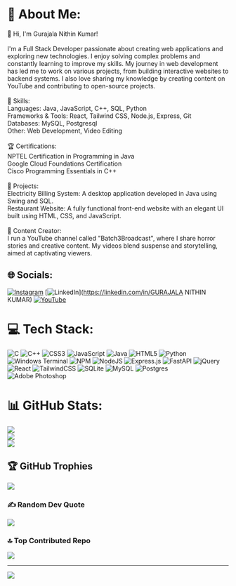 # 💫 About Me:
👋 Hi, I'm Gurajala Nithin Kumar!<br><br>I'm a Full Stack Developer passionate about creating web applications and exploring new technologies. I enjoy solving complex problems and constantly learning to improve my skills. My journey in web development has led me to work on various projects, from building interactive websites to backend systems. I also love sharing my knowledge by creating content on YouTube and contributing to open-source projects.<br><br> 🚀 Skills:<br>  Languages: Java, JavaScript, C++, SQL, Python<br>  Frameworks & Tools: React, Tailwind CSS, Node.js, Express, Git<br>  Databases: MySQL, Postgresql<br>  Other: Web Development, Video Editing<br><br>🏆 Certifications:<br>  NPTEL Certification in Programming in Java<br>  Google Cloud Foundations Certification<br>  Cisco Programming Essentials in C++<br><br> 💼 Projects:<br>Electricity Billing System: A desktop application developed in Java using Swing and SQL.<br>Restaurant Website: A fully functional front-end website with an elegant UI built using HTML, CSS, and JavaScript.<br><br> 🎥 Content Creator:<br>I run a YouTube channel called "Batch3Broadcast", where I share horror stories and creative content. My videos blend suspense and storytelling, aimed at captivating viewers.<br>


## 🌐 Socials:
[![Instagram](https://img.shields.io/badge/Instagram-%23E4405F.svg?logo=Instagram&logoColor=white)](https://instagram.com/nithinkumar_gurajala) [![LinkedIn](https://img.shields.io/badge/LinkedIn-%230077B5.svg?logo=linkedin&logoColor=white)](https://linkedin.com/in/GURAJALA NITHIN KUMAR) [![YouTube](https://img.shields.io/badge/YouTube-%23FF0000.svg?logo=YouTube&logoColor=white)](https://youtube.com/@UCK1JtLroIGdiAd_r1lhyiQQ) 

# 💻 Tech Stack:
![C](https://img.shields.io/badge/c-%2300599C.svg?style=for-the-badge&logo=c&logoColor=white) ![C++](https://img.shields.io/badge/c++-%2300599C.svg?style=for-the-badge&logo=c%2B%2B&logoColor=white) ![CSS3](https://img.shields.io/badge/css3-%231572B6.svg?style=for-the-badge&logo=css3&logoColor=white) ![JavaScript](https://img.shields.io/badge/javascript-%23323330.svg?style=for-the-badge&logo=javascript&logoColor=%23F7DF1E) ![Java](https://img.shields.io/badge/java-%23ED8B00.svg?style=for-the-badge&logo=openjdk&logoColor=white) ![HTML5](https://img.shields.io/badge/html5-%23E34F26.svg?style=for-the-badge&logo=html5&logoColor=white) ![Python](https://img.shields.io/badge/python-3670A0?style=for-the-badge&logo=python&logoColor=ffdd54) ![Windows Terminal](https://img.shields.io/badge/Windows%20Terminal-%234D4D4D.svg?style=for-the-badge&logo=windows-terminal&logoColor=white) ![NPM](https://img.shields.io/badge/NPM-%23CB3837.svg?style=for-the-badge&logo=npm&logoColor=white) ![NodeJS](https://img.shields.io/badge/node.js-6DA55F?style=for-the-badge&logo=node.js&logoColor=white) ![Express.js](https://img.shields.io/badge/express.js-%23404d59.svg?style=for-the-badge&logo=express&logoColor=%2361DAFB) ![FastAPI](https://img.shields.io/badge/FastAPI-005571?style=for-the-badge&logo=fastapi) ![jQuery](https://img.shields.io/badge/jquery-%230769AD.svg?style=for-the-badge&logo=jquery&logoColor=white) ![React](https://img.shields.io/badge/react-%2320232a.svg?style=for-the-badge&logo=react&logoColor=%2361DAFB) ![TailwindCSS](https://img.shields.io/badge/tailwindcss-%2338B2AC.svg?style=for-the-badge&logo=tailwind-css&logoColor=white) ![SQLite](https://img.shields.io/badge/sqlite-%2307405e.svg?style=for-the-badge&logo=sqlite&logoColor=white) ![MySQL](https://img.shields.io/badge/mysql-4479A1.svg?style=for-the-badge&logo=mysql&logoColor=white) ![Postgres](https://img.shields.io/badge/postgres-%23316192.svg?style=for-the-badge&logo=postgresql&logoColor=white) ![Adobe Photoshop](https://img.shields.io/badge/adobe%20photoshop-%2331A8FF.svg?style=for-the-badge&logo=adobe%20photoshop&logoColor=white)
# 📊 GitHub Stats:
![](https://github-readme-stats.vercel.app/api?username=Nithinkumar92&theme=dark&hide_border=false&include_all_commits=false&count_private=false)<br/>
![](https://github-readme-streak-stats.herokuapp.com/?user=Nithinkumar92&theme=dark&hide_border=false)<br/>
![](https://github-readme-stats.vercel.app/api/top-langs/?username=Nithinkumar92&theme=dark&hide_border=false&include_all_commits=false&count_private=false&layout=compact)

## 🏆 GitHub Trophies
![](https://github-profile-trophy.vercel.app/?username=Nithinkumar92&theme=radical&no-frame=false&no-bg=true&margin-w=4)

### ✍️ Random Dev Quote
![](https://quotes-github-readme.vercel.app/api?type=horizontal&theme=radical)

### 🔝 Top Contributed Repo
![](https://github-contributor-stats.vercel.app/api?username=Nithinkumar92&limit=5&theme=dark&combine_all_yearly_contributions=true)

---
[![](https://visitcount.itsvg.in/api?id=Nithinkumar92&icon=0&color=0)](https://visitcount.itsvg.in)

<!-- Proudly created with GPRM ( https://gprm.itsvg.in ) -->
